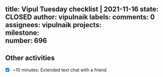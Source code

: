 title:	Vipul Tuesday checklist | 2021-11-16
state:	CLOSED
author:	vipulnaik
labels:	
comments:	0
assignees:	vipulnaik
projects:	
milestone:	
number:	696
--
## Other activities

- [x] ~10 minutes: Extended text chat with a friend
